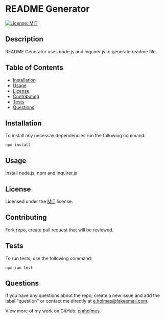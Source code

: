  
  # README Generator 

  [![License: MIT](https://img.shields.io/badge/License-MIT-yellow.svg)](https://opensource.org/licenses/MIT)

  ## Description
  README Generator uses node.js and inquirer.js to generate readme file.

  ## Table of Contents
  * [Installation](#installation)
  * [Usage](#usage)
  * [License](#license)
  * [Contributing](#contributing)
  * [Tests](#tests)
  * [Questions](#questions)
  
  ## Installation
  To install any necessay dependencies run the following command: 

    npm install

  ## Usage
  Install node.js, npm and inquirer.js

  ## License 
 Licensed under the [MIT](https://opensource.org/licenses/MIT) license. 

  ## Contributing
  Fork repo, create pull request that will be reviewed.

  ## Tests
  To run tests, use the following command: 
  
    npm run test

  ## Questions
  If you have any questions about the repo, create a new issue and add the label "question" or contact me directly at [e.holmes@fakeemail.com](mailto:e.holmes@fakeemail.com). 
  
  View more of my work on GitHub: [emholmes](https://github.com/emholmes).
  